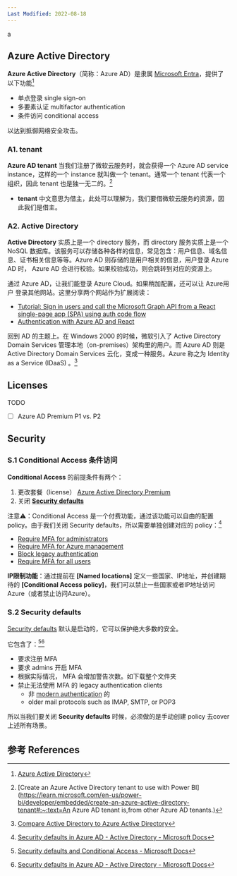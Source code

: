 ```yaml
---
Last Modified: 2022-08-18
---
```




a



## Azure Active Directory

**Azure Active Directory**（简称：Azure AD）是隶属 [Microsoft Entra](https://aka.ms/MicrosoftEntra)，提供了以下功能[^4]

- 单点登录 single sign-on
- 多要素认证 multifactor authentication
- 条件访问 conditional access

以达到抵御网络安全攻击。



### A1. tenant

**Azure AD tenant** 当我们注册了微软云服务时，就会获得一个 Azure AD service instance，这样的一个 instance 就叫做一个 tenant。通常一个 tenant 代表一个组织，因此 tenant 也是独一无二的。[^5]

- **tenant** 中文意思为借主，此处可以理解为，我们要借微软云服务的资源，因此我们是借主。



### A2. Active Directory

**Active Directory** 实质上是一个 directory 服务，而 directory 服务实质上是一个 NoSQL 数据库。该服务可以存储各种各样的信息，常见包含：用户信息、域名信息、证书相关信息等等。Azure AD 则存储的是用户相关的信息，用户登录 Azure AD 时， Azure AD 会进行校验。如果校验成功，则会跳转到对应的资源上。

通过 Azure AD，让我们能登录 Azure Cloud。如果稍加配置，还可以让 Azure用户 登录其他网站。这里分享两个网站作为扩展阅读：

- [Tutorial: Sign in users and call the Microsoft Graph API from a React single-page app (SPA) using auth code flow](https://docs.microsoft.com/en-us/azure/active-directory/develop/tutorial-v2-react)
- [Authentication with Azure AD and React](https://adrianhynes.medium.com/authentication-with-azure-ad-and-react-ced9a829e083)

回到 AD 的主题上。在 Windows 2000 的时候，微软引入了 Active Directory Domain Services 管理本地（on-premises）架构里的用户。而 Azure AD 则是 Active Directory Domain Services 云化，变成一种服务。Azure 称之为 Identity as a Service (IDaaS) 。[^6]



## Licenses

TODO

- [ ] Azure AD Premium P1 vs. P2





## Security

### S.1 Conditional Access 条件访问

**Conditional Access** 的前提条件有两个：

1. 更改套餐（license） [Azure Active Directory Premium](https://azure.microsoft.com/en-us/pricing/details/active-directory/)
2. 关闭 **[Security defaults](https://docs.microsoft.com/en-us/microsoft-365/business-premium/m365bp-conditional-access?view=o365-worldwide#security-defaults)** 

注意⚠️：Conditional Access 是一个付费功能，通过该功能可以自由的配置 policy。由于我们关闭 Security defaults，所以需要单独创建对应的 policy：[^3]

- [Require MFA for administrators](https://docs.microsoft.com/en-us/azure/active-directory/conditional-access/howto-conditional-access-policy-admin-mfa)
- [Require MFA for Azure management](https://docs.microsoft.com/en-us/azure/active-directory/conditional-access/howto-conditional-access-policy-azure-management)
- [Block legacy authentication](https://docs.microsoft.com/en-us/azure/active-directory/conditional-access/howto-conditional-access-policy-block-legacy)
- [Require MFA for all users](https://docs.microsoft.com/en-us/azure/active-directory/conditional-access/howto-conditional-access-policy-all-users-mfa)

**IP限制功能**：通过提前在 **[Named locations]** 定义一些国家、IP地址，并创建期待的 **[Conditional Access policy]**，我们可以禁止一些国家或者IP地址访问Azure（或者禁止访问Azure）。





### S.2 Security defaults

[Security defaults](https://docs.microsoft.com/en-us/azure/active-directory/fundamentals/concept-fundamentals-security-defaults) 默认是启动的，它可以保护绝大多数的安全。

它包含了：[^1][^2]

- 要求注册 MFA
- 要求 admins 开启 MFA
- 根据实际情况， MFA 会增加警告次数。如下载整个文件夹
- 禁止无法使用 MFA 的 legacy authentication clients
  - 非 [modern authentication](https://docs.microsoft.com/en-us/microsoft-365/enterprise/hybrid-modern-auth-overview?view=o365-worldwide#what-is-modern-authentication) 的
  - older mail protocols such as IMAP, SMTP, or POP3

所以当我们要关闭 **Security defaults** 时候，必须做的是手动创建 policy 去cover上述所有场景。



## 参考 References

[^1]: [Security defaults and Conditional Access - Microsoft Docs](https://docs.microsoft.com/en-us/microsoft-365/business-premium/m365bp-conditional-access?view=o365-worldwide)
[^2]: [Security defaults in Azure AD - Active Directory - Microsoft Docs](https://docs.microsoft.com/en-us/azure/active-directory/fundamentals/concept-fundamentals-security-defaults)
[^3]: [Security defaults in Azure AD - Active Directory - Microsoft Docs](https://docs.microsoft.com/en-us/azure/active-directory/fundamentals/concept-fundamentals-security-defaults#conditional-access)
[^4]: [Azure Active Directory](https://azure.microsoft.com/en-us/services/active-directory/)
[^5]: [Create an Azure Active Directory tenant to use with Power BI](https://learn.microsoft.com/en-us/power-bi/developer/embedded/create-an-azure-active-directory-tenant#:~:text=An Azure AD tenant is,from other Azure AD tenants.)
[^6]: [Compare Active Directory to Azure Active Directory](https://docs.microsoft.com/en-us/azure/active-directory/fundamentals/active-directory-compare-azure-ad-to-ad)